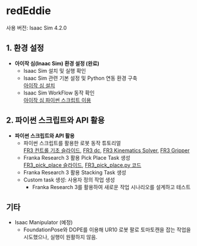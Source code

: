 # redEddie

사용 버전: Isaac Sim 4.2.0  

## 1. 환경 설정

- **아이작 심(Inaac Sim) 환경 설정 (완료)**  
  - Isaac Sim 설치 및 실행 확인  
  - Isaac Sim 관련 기본 설정 및 Python 연동 환경 구축  
    [아이작 심 설치](https://docs.google.com/presentation/d/1CxznysS31_eivuw4XQwRi4XAVka0ZGLmdPLkh7UrW18/edit?usp=sharing)
  - Isaac Sim WorkFlow 동작 확인  
    [아이작 심 파이썬 스크립트 이용](https://docs.google.com/presentation/d/1tuupP8WfmBjFYPCMPFUajpIGdrajUykwrJfQsscG4X4/edit?usp=sharing)

## 2. 파이썬 스크립트와 API 활용

- **파이썬 스크립트와 API 활용**  
  - 파이썬 스크립트를 활용한 로봇 동작 튜토리얼  
    [FR3 컨트롤 기초 슬라이드](https://docs.google.com/presentation/d/1ImJbjB4ewEsP1DvQoYI8wH1XchSMkLhhVbunT6sv5l8/edit?usp=sharing), [FR3 dc](https://github.com/airobotics01/redEddie/blob/main/3_dynamic_control_basic_usage.py), [FR3 Kinematics Solver](https://github.com/airobotics01/redEddie/blob/main/FR3_EE_pose_control.py), [FR3 Gripper](https://github.com/airobotics01/redEddie/blob/main/FR3_gripper.py)
  - Franka Research 3 활용 Pick Place Task 생성  
    [FR3_pick_place 슬라이드](https://docs.google.com/presentation/d/1Utw_5IjKaYB-rfhFC_A1U_ccb3WO2LkoUuoIVhKKxfQ/edit?usp=sharing),  [FR3_pick_place.py 코드](https://github.com/airobotics01/redEddie/blob/main/FR3_pick_place.py)
  - Franka Research 3 활용 Stacking Task 생성
  - Custom task 생성: 사용자 정의 작업 생성  
    - Franka Research 3를 활용하여 새로운 작업 시나리오를 설계하고 테스트


## 기타

- Isaac Manipulator (예정)  
  - FoundationPose와 DOPE를 이용해 UR10 로봇 팔로 토마토캔을 잡는 작업을 시도했으나, 실행이 원활하지 않음.
